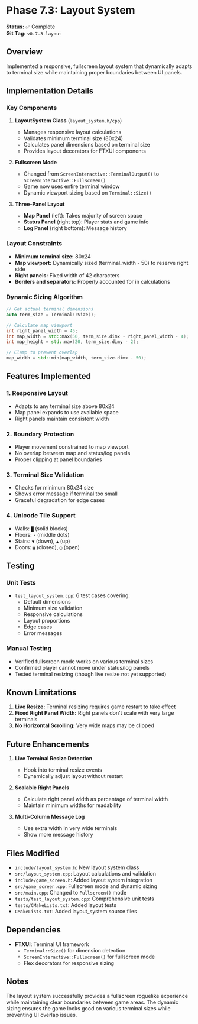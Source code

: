 # Phase 7.3: Layout System

**Status:** ✅ Complete  
**Git Tag:** `v0.7.3-layout`

## Overview

Implemented a responsive, fullscreen layout system that dynamically adapts to terminal size while maintaining proper boundaries between UI panels.

## Implementation Details

### Key Components

1. **LayoutSystem Class** (`layout_system.h/cpp`)
   - Manages responsive layout calculations
   - Validates minimum terminal size (80x24)
   - Calculates panel dimensions based on terminal size
   - Provides layout decorators for FTXUI components

2. **Fullscreen Mode**
   - Changed from `ScreenInteractive::TerminalOutput()` to `ScreenInteractive::Fullscreen()`
   - Game now uses entire terminal window
   - Dynamic viewport sizing based on `Terminal::Size()`

3. **Three-Panel Layout**
   - **Map Panel** (left): Takes majority of screen space
   - **Status Panel** (right top): Player stats and game info
   - **Log Panel** (right bottom): Message history

### Layout Constraints

- **Minimum terminal size:** 80x24
- **Map viewport:** Dynamically sized (terminal_width - 50) to reserve right side
- **Right panels:** Fixed width of 42 characters
- **Borders and separators:** Properly accounted for in calculations

### Dynamic Sizing Algorithm

```cpp
// Get actual terminal dimensions
auto term_size = Terminal::Size();

// Calculate map viewport
int right_panel_width = 45;
int map_width = std::max(50, term_size.dimx - right_panel_width - 4);
int map_height = std::max(20, term_size.dimy - 2);

// Clamp to prevent overlap
map_width = std::min(map_width, term_size.dimx - 50);
```

## Features Implemented

### 1. Responsive Layout

- Adapts to any terminal size above 80x24
- Map panel expands to use available space
- Right panels maintain consistent width

### 2. Boundary Protection

- Player movement constrained to map viewport
- No overlap between map and status/log panels
- Proper clipping at panel boundaries

### 3. Terminal Size Validation

- Checks for minimum 80x24 size
- Shows error message if terminal too small
- Graceful degradation for edge cases

### 4. Unicode Tile Support

- Walls: `█` (solid blocks)
- Floors: `·` (middle dots)
- Stairs: `▼` (down), `▲` (up)
- Doors: `▦` (closed), `▢` (open)

## Testing

### Unit Tests

- `test_layout_system.cpp`: 6 test cases covering:
  - Default dimensions
  - Minimum size validation
  - Responsive calculations
  - Layout proportions
  - Edge cases
  - Error messages

### Manual Testing

- Verified fullscreen mode works on various terminal sizes
- Confirmed player cannot move under status/log panels
- Tested terminal resizing (though live resize not yet supported)

## Known Limitations

1. **Live Resize:** Terminal resizing requires game restart to take effect
2. **Fixed Right Panel Width:** Right panels don't scale with very large terminals
3. **No Horizontal Scrolling:** Very wide maps may be clipped

## Future Enhancements

1. **Live Terminal Resize Detection**
   - Hook into terminal resize events
   - Dynamically adjust layout without restart

2. **Scalable Right Panels**
   - Calculate right panel width as percentage of terminal width
   - Maintain minimum widths for readability

3. **Multi-Column Message Log**
   - Use extra width in very wide terminals
   - Show more message history

## Files Modified

- `include/layout_system.h`: New layout system class
- `src/layout_system.cpp`: Layout calculations and validation
- `include/game_screen.h`: Added layout system integration
- `src/game_screen.cpp`: Fullscreen mode and dynamic sizing
- `src/main.cpp`: Changed to `Fullscreen()` mode
- `tests/test_layout_system.cpp`: Comprehensive unit tests
- `tests/CMakeLists.txt`: Added layout tests
- `CMakeLists.txt`: Added layout_system source files

## Dependencies

- **FTXUI**: Terminal UI framework
  - `Terminal::Size()` for dimension detection
  - `ScreenInteractive::Fullscreen()` for fullscreen mode
  - Flex decorators for responsive sizing

## Notes

The layout system successfully provides a fullscreen roguelike experience while maintaining clear boundaries between game areas. The dynamic sizing ensures the game looks good on various terminal sizes while preventing UI overlap issues.
